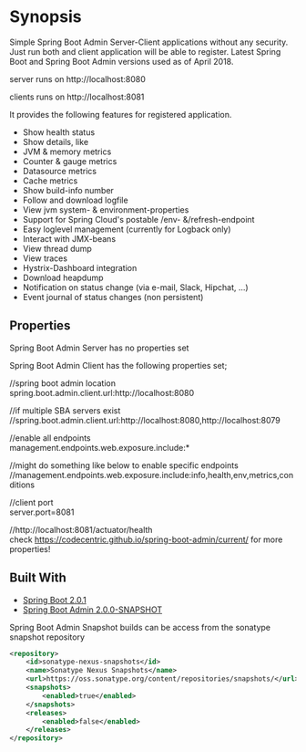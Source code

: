 # Synopsis

Simple Spring Boot Admin Server-Client applications without any security. Just run both and client application will be able to register. Latest Spring Boot and Spring Boot Admin versions used as of April 2018.

server runs on http://localhost:8080

clients runs on http://localhost:8081

It provides the following features for registered application.

* Show health status
* Show details, like
* JVM & memory metrics
* Counter & gauge metrics
* Datasource metrics
* Cache metrics
* Show build-info number
* Follow and download logfile
* View jvm system- & environment-properties
* Support for Spring Cloud's postable /env- &/refresh-endpoint
* Easy loglevel management (currently for Logback only)
* Interact with JMX-beans
* View thread dump
* View traces
* Hystrix-Dashboard integration
* Download heapdump
* Notification on status change (via e-mail, Slack, Hipchat, ...)
* Event journal of status changes (non persistent)

## Properties

Spring Boot Admin Server has no properties set

Spring Boot Admin Client has the following properties set;

//spring boot admin location  
spring.boot.admin.client.url:http://localhost:8080

//if multiple SBA servers exist  
//spring.boot.admin.client.url:http://localhost:8080,http://localhost:8079

//enable all endpoints  
management.endpoints.web.exposure.include:*

//might do something like below to enable specific endpoints  
//management.endpoints.web.exposure.include:info,health,env,metrics,conditions

//client port  
server.port=8081

//http://localhost:8081/actuator/health  
check https://codecentric.github.io/spring-boot-admin/current/ for more properties!  

## Built With

* [Spring Boot 2.0.1](https://start.spring.io/)
* [Spring Boot Admin 2.0.0-SNAPSHOT](https://oss.sonatype.org/content/repositories/snapshots/de/codecentric/spring-boot-admin-starter-server/)

Spring Boot Admin Snapshot builds can be access from the sonatype snapshot repository

```xml
<repository>
	<id>sonatype-nexus-snapshots</id>
	<name>Sonatype Nexus Snapshots</name>
	<url>https://oss.sonatype.org/content/repositories/snapshots/</url>
	<snapshots>
		<enabled>true</enabled>
	</snapshots>
	<releases>
		<enabled>false</enabled>
	</releases>
</repository>
```